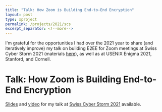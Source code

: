 ```yaml
---
title: "Talk: How Zoom is Building End-to-End Encryption"
layout: post
type: xproject
permalink: /projects/2021/scs
excerpt_separator: <!--more-->
---
```


I'm grateful for the opportunities I had over the 2021 year to share (and iteratively improve) my talk on building E2EE for Zoom meetings at Swiss Cyber Storm 2021 (materials [here](/projects/2021/scs)), as well as at USENIX Enigma 2021, Stanford, and Cornell.

<!--more-->

# Talk: How Zoom is Building End-to-End Encryption

[Slides](https://2021.swisscyberstorm.com/2021/10/17/Merry_Ember_Mou_-_How_Zoom_is_Building_End-to-End_Encryption.pdf) and [video](https://www.youtube.com/watch?v=o5G7SrTYx5M) for my talk at [Swiss Cyber Storm 2021](https://2021.swisscyberstorm.com) available.

